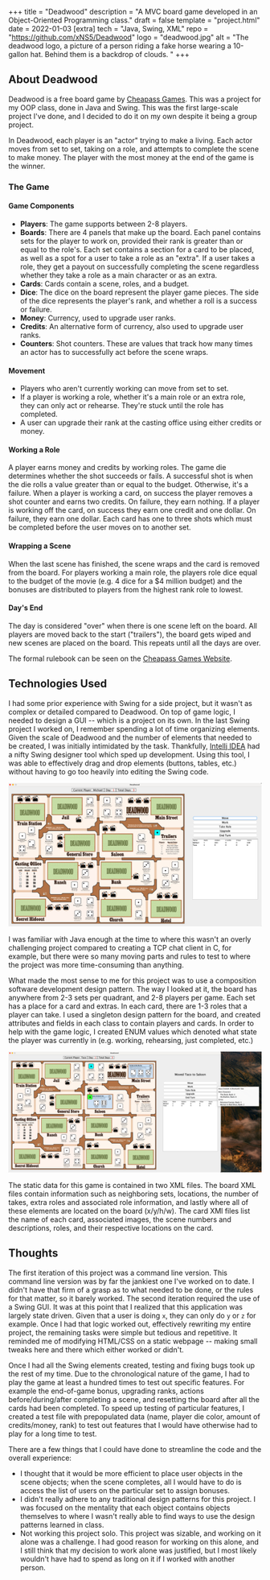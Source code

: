 +++
title = "Deadwood"
description = "A MVC board game developed in an Object-Oriented Programming class."
draft = false
template = "project.html"
date = 2022-01-03
[extra]
tech = "Java, Swing, XML"
repo = "https://github.com/xNS5/Deadwood"
logo = "deadwood.jpg"
alt = "The deadwood logo, a picture of a person riding a fake horse wearing a 10-gallon hat. Behind them is a backdrop of clouds. "
+++

## About Deadwood

Deadwood is a free board game by [Cheapass Games](https://cheapass.com/free-games/deadwood/). This was a project for my OOP class, done in 
Java and Swing. This was the first large-scale project I've done, and I decided to do it on my own despite it being a group project. 

In Deadwood, each player is an "actor" trying to make a living. Each actor moves from set to set, taking on a role, and attempts to complete the scene to make money. The 
player with the most money at the end of the game is the winner. 

### The Game

#### Game Components

* **Players**: The game supports between 2-8 players.
* **Boards**: There are 4 panels that make up the board. Each panel contains sets for the player to work on, provided their rank is greater than or equal to the role's. Each set contains a section
for a card to be placed, as well as a spot for a user to take a role as an "extra". If a user takes a role, they get a payout on successfully completing the scene regardless whether they take a role as a main
character or as an extra.
* **Cards**: Cards contain a scene, roles, and a budget.
* **Dice**: The dice on the board represent the player game pieces. The side of the dice represents the player's rank, and whether a roll is a success or failure.
* **Money**: Currency, used to upgrade user ranks.
* **Credits**: An alternative form of currency, also used to upgrade user ranks.
* **Counters**: Shot counters. These are values that track how many times an actor has to successfully act before the scene wraps.

#### Movement

* Players who aren't currently working can move from set to set.
* If a player is working a role, whether it's a main role or an extra role, they can only act or rehearse. They're stuck until the role has completed.
* A user can upgrade their rank at the casting office using either credits or money.

#### Working a Role

A player earns money and credits by working roles. The game die determines whether the shot succeeds or fails. A successful shot is when the die rolls a value greater than or equal to the budget. Otherwise, it's a failure.
When a player is working a card, on success the player removes a shot counter and earns two credits. On failure, they earn nothing. If a player is working off the card, on success they earn one credit and one dollar. On failure,
they earn one dollar. Each card has one to three shots which must be completed before the user moves on to another set. 

#### Wrapping a Scene

When the last scene has finished, the scene wraps and the card is removed from the board. For players working a main role, the players role dice equal to the budget of the movie (e.g. 4 dice for a $4 million budget) and the bonuses are distributed
to players from the highest rank role to lowest.

#### Day's End

The day is considered "over" when there is one scene left on the board. All players are moved back to the start ("trailers"), the board gets wiped and new scenes are placed on the board. This repeats until all the days are over.

The formal rulebook can be seen on the [Cheapass Games Website](https://cheapass.com//wp-content/uploads/2016/07/Deadwood-Free-Edition-Rules.pdf).

## Technologies Used

I had some prior experience with Swing for a side project, but it wasn't as complex or detailed compared to Deadwood.
On top of game logic, I needed to design a GUI -- which is a project on its own. In the last Swing project I worked on,
I remember spending a lot of time organizing elements. Given the scale of Deadwood and the number of elements that needed
to be created, I was initially intimidated by the task. Thankfully, [Intellj IDEA](https://www.jetbrains.com/idea/) had a nifty
Swing designer tool which sped up development. Using this tool, I was able to effectively drag and drop elements (buttons, tables, etc.)
without having to go too heavily into editing the Swing code.


<img class="project_demo_desktop" src="/images/deadwood_start.png" alt="A screenshot of the Deadwood game on Desktop. On the left is the game board with each set, the top lists the current player, current day, and how many days the game has total. To the right of the board
are 5 buttons: one for moving the player, working, taking a role, upgrading, and ending the current player's turn. Beneath those buttons is a table listing the player data. The first
player named 'Michael' is rank 1, has 400 dollars, 0 credits, and 0 rehearsal chips. The second player, 'Taco', is rank 1, has 0 dollars, 0 credits, and 0 rehearsal chips."/>

I was familiar with Java enough at the time to where this wasn't an overly challenging project compared to creating a TCP chat client in C,
for example, but there were so many moving parts and rules to test to where the project was more time-consuming than anything.

What made the most sense to me for this project was to use a composition software development design pattern. The way I looked at it,
the board has anywhere from 2-3 sets per quadrant, and 2-8 players per game. Each set has a place for a card and extras. In each card, there are 1-3 roles that a player
can take. I used a singleton design pattern for the board, and created attributes and fields in each class to contain players and cards. In order
to help with the game logic, I created ENUM values which denoted what state the player was currently in (e.g. working, rehearsing, just completed, etc.)

<img class="project_demo_desktop" src="/images/deadwood_move.png" alt="A screenshot of a 2 player Deadwood game. The player 'Michael' is on Main Street working as an extra, and player 'Taco' is selecting a role on a card. To the right of the board the user has the 'Take Role' button selected,
and the application is listing off all the available roles on the set, both on and off the card and their ranks."/>

The static data for this game is contained in two XML files. The board XML files contain information such as neighboring sets, locations, the number of takes, extra roles and associated role information,
and lastly where all of these elements are located on the board (x/y/h/w). The card XMl files list the name of each card, associated images, the scene numbers and descriptions, roles, and their respective locations on the card. 


## Thoughts

The first iteration of this project was a command line version. This command line version was by far the jankiest one I've worked on to date. I didn't have that firm of a grasp as to what needed to be done, or the rules for that matter, so 
it barely worked. The second iteration required the use of a Swing GUI. It was at this point that I realized that this application was largely state driven. Given that a user is doing `x`, they can only do `y` or `z` for example. Once I 
had that logic worked out, effectively rewriting my entire project, the remaining tasks were simple but tedious and repetitive. It reminded me of modifying HTML/CSS on a static webpage -- making small tweaks here and there which either worked or didn't. 

Once I had all the Swing elements created, testing and fixing bugs took up the rest of my time. Due to the chronological nature of the game, I had to play the game at least a hundred times to test out specific features. For example
the end-of-game bonus, upgrading ranks, actions before/during/after completing a scene, and resetting the board after all the cards had been completed. To speed up testing of particular features, I created a test file with prepopulated
data (name, player die color, amount of credits/money, rank) to test out features that I would have otherwise had to play for a long time to test.

There are a few things that I could have done to streamline the code and the overall experience:

* I thought that it would be more efficient to place user objects in the scene objects; when the scene completes, all I would have to do is access the list of users on the particular set
to assign bonuses. 
* I didn't really adhere to any traditional design patterns for this project. I was focused on the mentality that each object contains objects themselves to where I wasn't really able to 
find ways to use the design patterns learned in class.
* Not working this project solo. This project was sizable, and working on it alone was a challenge. I had good reason for working on this alone, and I still think that my decision to work alone 
was justified, but I most likely wouldn't have had to spend as long on it if I worked with another person. 